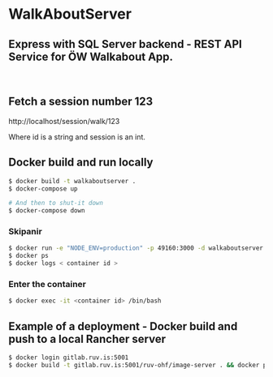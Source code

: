 # WalkAboutServer
## Express with SQL Server backend - REST API Service for ÖW Walkabout App.
<br />

## Fetch a session number 123
http://localhost/session/walk/123

Where id is a string and session is an int.

## Docker build and run locally
```bash
$ docker build -t walkaboutserver .
$ docker-compose up

# And then to shut-it down
$ docker-compose down
```

### Skipanir
```bash
$ docker run -e "NODE_ENV=production" -p 49160:3000 -d walkaboutserver
$ docker ps
$ docker logs < container id >
```

### Enter the container
```bash
$ docker exec -it <container id> /bin/bash
```

## Example of a deployment - Docker build and push to a local Rancher server
```bash
$ docker login gitlab.ruv.is:5001
$ docker build -t gitlab.ruv.is:5001/ruv-ohf/image-server . && docker push gitlab.ruv.is:5001/ruv-ohf/image-server
```